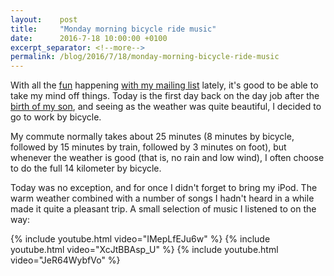 ```yaml
---
layout:    post
title:     "Monday morning bicycle ride music"
date:      2016-7-18 10:00:00 +0100
excerpt_separator: <!--more-->
permalink: /blog/2016/7/18/monday-morning-bicycle-ride-music
---
```


With all the [fun](/2016/7/17/why-not-to-mail-5000-people-out-of-the-blue.html) happening [with my mailing list](/2016/7/15/a-case-of-subscriber-limits.html) lately, it's good to be able to take my mind off things. Today is the first day back on the day job after the [birth of my son](/2016/6/16/offspring-induced-blog-schedule-interruption.html), and seeing as the weather was quite beautiful, I decided to go to work by bicycle.

<!--more-->
My commute normally takes about 25 minutes (8 minutes by bicycle, followed by 15 minutes by train, followed by 3 minutes on foot), but whenever the weather is good (that is, no rain and low wind), I often choose to do the full 14 kilometer by bicycle.

Today was no exception, and for once I didn't forget to bring my iPod. The warm weather combined with a number of songs I hadn't heard in a while made it quite a pleasant trip. A small selection of music I listened to on the way:

{% include youtube.html video="IMepLfEJu6w" %}
{% include youtube.html video="XcJtBBAsp_U" %}
{% include youtube.html video="JeR64WybfVo" %}
